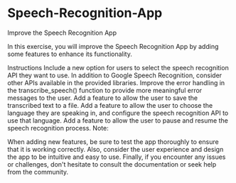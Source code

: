 # Speech-Recognition-App

Improve the Speech Recognition App

In this exercise, you will improve the Speech Recognition App by adding some features to enhance its functionality.

Instructions
Include a new option for users to select the speech recognition API they want to use. In addition to Google Speech Recognition, consider other APIs available in the provided libraries.
Improve the error handling in the transcribe_speech() function to provide more meaningful error messages to the user.
Add a feature to allow the user to save the transcribed text to a file.
Add a feature to allow the user to choose the language they are speaking in, and configure the speech recognition API to use that language.
Add a feature to allow the user to pause and resume the speech recognition process.
Note:

When adding new features, be sure to test the app thoroughly to ensure that it is working correctly. Also, consider the user experience and design the app to be intuitive and easy to use. Finally, if you encounter any issues or challenges, don't hesitate to consult the documentation or seek help from the community.
